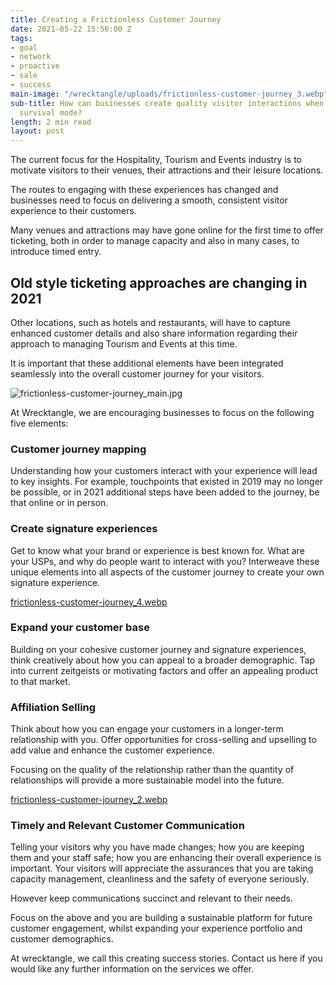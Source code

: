 ```yaml
---
title: Creating a Frictionless Customer Journey
date: 2021-05-22 15:56:00 Z
tags:
- goal
- network
- proactive
- sale
- success
main-image: "/wrecktangle/uploads/frictionless-customer-journey_3.webp"
sub-title: How can businesses create quality visitor interactions when they are in
  survival mode?
length: 2 min read
layout: post
---
```


The current focus for the Hospitality, Tourism and Events industry is to motivate visitors to their venues, their attractions and their leisure locations. 

The routes to engaging with these experiences has changed and businesses need to focus on delivering a smooth, consistent visitor experience to their customers. 

Many venues and attractions may have gone online for the first time to offer ticketing, both in order to manage capacity and also in many cases, to introduce timed entry. 

## Old style ticketing approaches are changing in 2021

Other locations, such as hotels and restaurants, will have to capture enhanced customer details and also share information regarding their approach to managing Tourism and Events at this time. 

It is important that these additional elements have been integrated seamlessly into the overall customer journey for your visitors. 

![frictionless-customer-journey_main.jpg](/wrecktangle/uploads/frictionless-customer-journey_main.jpg)

At Wrecktangle, we are encouraging businesses to focus on the following five elements:

### Customer journey mapping

Understanding how your customers interact with your experience will lead to key insights. For example, touchpoints that existed in 2019 may no longer be possible, or in 2021 additional steps have been added to the journey, be that online or in person.

### Create signature experiences

Get to know what your brand or experience is best known for. What are your USPs, and why do people want to interact with you? Interweave these unique elements into all aspects of the customer journey to create your own signature experience. 

[frictionless-customer-journey_4.webp](/wrecktangle/uploads/frictionless-customer-journey_4.webp)

### Expand your customer base 

Building on your cohesive customer journey and signature experiences, think creatively about how you can appeal to a broader demographic. Tap into current zeitgeists or motivating factors and offer an appealing product to that market. 

### Affiliation Selling

Think about how you can engage your customers in a longer-term relationship with you. Offer opportunities for cross-selling and upselling to add value and enhance the customer experience. 

Focusing on the quality of the relationship rather than the quantity of relationships will provide a more sustainable model into the future. 

[frictionless-customer-journey_2.webp](/wrecktangle/uploads/frictionless-customer-journey_2.webp)

### Timely and Relevant Customer Communication

Telling your visitors why you have made changes; how you are keeping them and your staff safe; how you are enhancing their overall experience is important. Your visitors will appreciate the assurances that you are taking capacity management, cleanliness and the safety of everyone seriously. 

However keep communications succinct and relevant to their needs. 

Focus on the above and you are building a sustainable platform for future customer engagement, whilst expanding your experience portfolio and customer demographics. 

At wrecktangle, we call this creating success stories.
Contact us here if you would like any further information on the services we offer. 